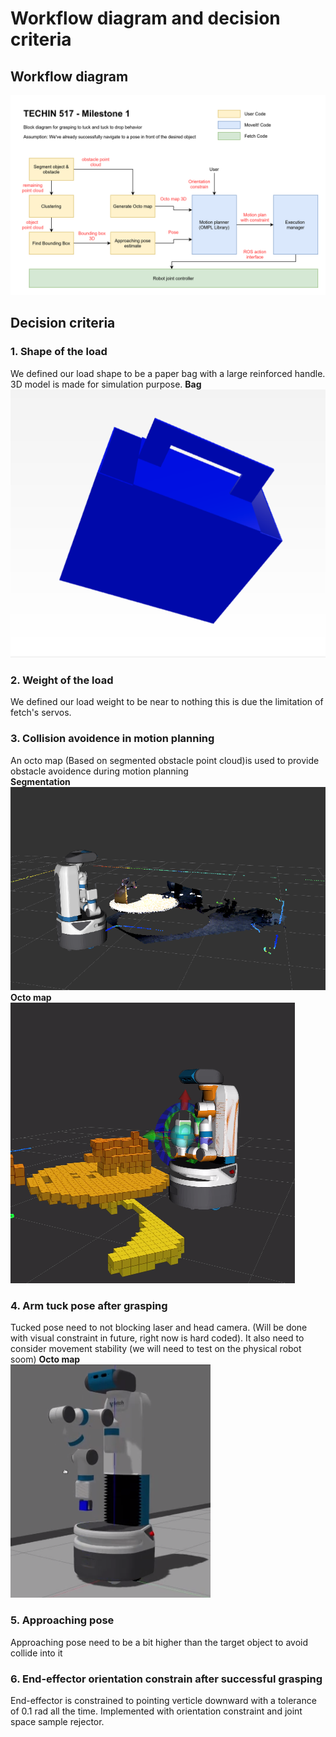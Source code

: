 # Workflow diagram and decision criteria

## Workflow diagram
![Workflow diagram](workflow_diagram.png)

## Decision criteria
### 1.  Shape of the load
We defined our load shape to be a paper bag with a large reinforced handle. 3D model is made for simulation purpose.
**Bag**   
![bag](bag.png)
### 2.  Weight of the load
We defined our load weight to be near to nothing this is due the limitation of fetch's servos.
### 3.  Collision avoidence in motion planning
An octo map (Based on segmented obstacle point cloud)is used to provide obstacle avoidence during motion planning  
**Segmentation**  
![segmentation](pointcloud_segmentation.png)  
**Octo map**  
![octo_map](octo_map.png)  
### 4.  Arm tuck pose after grasping
Tucked pose need to not blocking laser and head camera. (Will be done with visual constraint in future, right now is hard coded). It also need to consider movement stability (we will need to test on the physical robot soom)
**Octo map**  
![tuck](tuck.png)  
### 5.  Approaching pose
Approaching pose need to be a bit higher than the target object to avoid collide into it
### 6.  End-effector orientation constrain after successful grasping
End-effector is constrained to pointing verticle downward with a tolerance of 0.1 rad all the time. Implemented with orientation constraint and joint space sample rejector.